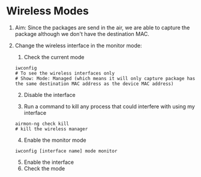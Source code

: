 # Wireless Modes
1. Aim: Since the packages are send in the air, we are able to capture the package although we don't have the destination MAC.
2. Change the wireless interface in the monitor mode:
    1. Check the current mode
    ```
    iwconfig
    # To see the wireless interfaces only
    # Show: Mode: Managed (which means it will only capture package has the same destination MAC address as the device MAC address)
    ```
    2. Disable the interface

    3. Run a command to kill any process that could interfere with using my interface

    ```
    airmon-ng check kill
    # kill the wireless manager
    ```

    4. Enable the monitor mode
    ```
    iwconfig [interface name] mode monitor
    ```

    5. Enable the interface
    6. Check the mode
